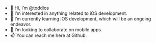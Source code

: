 - 👋 Hi, I’m @toddios
- 👀 I’m interested in anything related to iOS development.
- 🌱 I’m currently learning iOS development, which will be an ongoing endeavor.
- 💞️ I’m looking to collaborate on mobile apps.
- 📫 You can reach me here at Github.


<!---
toddios/toddios is a ✨ special ✨ repository because its `README.md` (this file) appears on your GitHub profile.
You can click the Preview link to take a look at your changes.
--->
